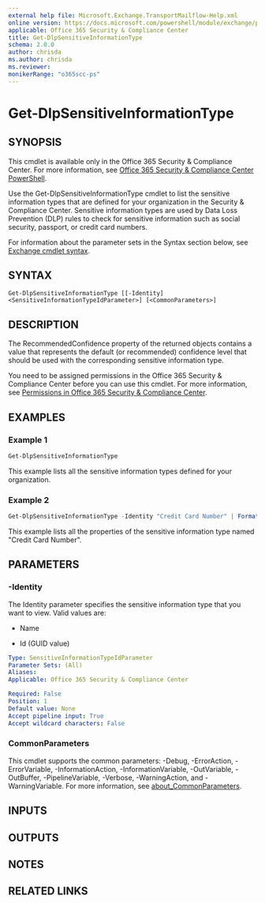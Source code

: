 ```yaml
---
external help file: Microsoft.Exchange.TransportMailflow-Help.xml
online version: https://docs.microsoft.com/powershell/module/exchange/policy-and-compliance-dlp/get-dlpsensitiveinformationtype
applicable: Office 365 Security & Compliance Center
title: Get-DlpSensitiveInformationType
schema: 2.0.0
author: chrisda
ms.author: chrisda
ms.reviewer:
monikerRange: "o365scc-ps"
---
```


# Get-DlpSensitiveInformationType

## SYNOPSIS
This cmdlet is available only in the Office 365 Security & Compliance Center. For more information, see [Office 365 Security & Compliance Center PowerShell](https://docs.microsoft.com/powershell/exchange/office-365-scc/office-365-scc-powershell).

Use the Get-DlpSensitiveInformationType cmdlet to list the sensitive information types that are defined for your organization in the Security & Compliance Center. Sensitive information types are used by Data Loss Prevention (DLP) rules to check for sensitive information such as social security, passport, or credit card numbers.

For information about the parameter sets in the Syntax section below, see [Exchange cmdlet syntax](https://docs.microsoft.com/powershell/exchange/exchange-server/exchange-cmdlet-syntax).

## SYNTAX

```
Get-DlpSensitiveInformationType [[-Identity] <SensitiveInformationTypeIdParameter>] [<CommonParameters>]
```

## DESCRIPTION
The RecommendedConfidence property of the returned objects contains a value that represents the default (or recommended) confidence level that should be used with the corresponding sensitive information type.

You need to be assigned permissions in the Office 365 Security & Compliance Center before you can use this cmdlet. For more information, see [Permissions in Office 365 Security & Compliance Center](https://go.microsoft.com/fwlink/p/?LinkId=511920).

## EXAMPLES

### Example 1
```powershell
Get-DlpSensitiveInformationType
```

This example lists all the sensitive information types defined for your organization.

### Example 2
```powershell
Get-DlpSensitiveInformationType -Identity "Credit Card Number" | Format-List
```

This example lists all the properties of the sensitive information type named "Credit Card Number".

## PARAMETERS

### -Identity
The Identity parameter specifies the sensitive information type that you want to view. Valid values are:

- Name

- Id (GUID value)

```yaml
Type: SensitiveInformationTypeIdParameter
Parameter Sets: (All)
Aliases:
Applicable: Office 365 Security & Compliance Center

Required: False
Position: 1
Default value: None
Accept pipeline input: True
Accept wildcard characters: False
```

### CommonParameters
This cmdlet supports the common parameters: -Debug, -ErrorAction, -ErrorVariable, -InformationAction, -InformationVariable, -OutVariable, -OutBuffer, -PipelineVariable, -Verbose, -WarningAction, and -WarningVariable. For more information, see [about_CommonParameters](https://go.microsoft.com/fwlink/p/?LinkID=113216).

## INPUTS

###  

## OUTPUTS

###  

## NOTES

## RELATED LINKS

